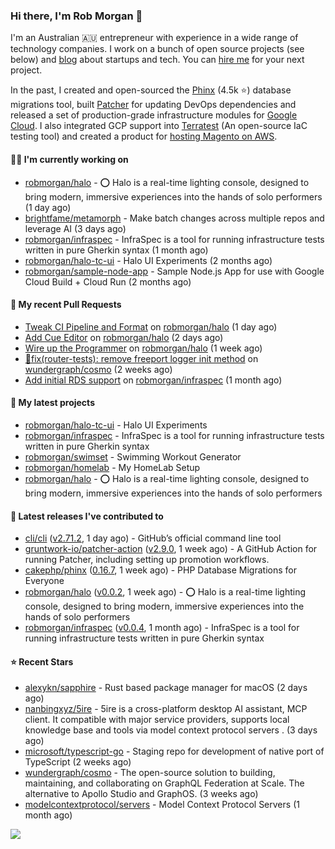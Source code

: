 ### Hi there, I'm Rob Morgan 👋

I'm an Australian 🇦🇺 entrepreneur with experience in a wide range of technology companies. I work on a bunch of
open source projects (see below) and [blog](https://robmorgan.id.au/) about startups and tech. You can [hire me](https://robmorgan.id.au/work-with-me/)
for your next project.

In the past, I created and open-sourced the [Phinx](https://github.com/cakephp/phinx) (4.5k ⭐️) database migrations tool, built [Patcher](https://blog.gruntwork.io/introducing-patcher-a-new-tool-for-keeping-infrastructure-code-up-to-date-e65b0c203b6b)
for updating DevOps dependencies and released a set of production-grade infrastructure modules for [Google Cloud](https://cloud.google.com/blog/products/devops-sre/deploying-a-production-grade-helm-release-on-gke-with-terraform).
I also integrated GCP support into [Terratest](https://github.com/gruntwork-io/terratest) (An open-source IaC testing tool) and created a product for [hosting Magento on AWS](https://github.com/magecloudkit/magecloudkit).

#### 👨‍💻 I'm currently working on

- [robmorgan/halo](https://github.com/robmorgan/halo) - ⭕️ Halo is a real-time lighting console, designed to bring modern, immersive experiences into the hands of solo performers (1 day ago)
- [brightfame/metamorph](https://github.com/brightfame/metamorph) - Make batch changes across multiple repos and leverage AI (3 days ago)
- [robmorgan/infraspec](https://github.com/robmorgan/infraspec) - InfraSpec is a tool for running infrastructure tests written in pure Gherkin syntax (1 month ago)
- [robmorgan/halo-tc-ui](https://github.com/robmorgan/halo-tc-ui) - Halo UI Experiments (2 months ago)
- [robmorgan/sample-node-app](https://github.com/robmorgan/sample-node-app) - Sample Node.js App for use with Google Cloud Build &#43; Cloud Run (2 months ago)

#### 🔨 My recent Pull Requests

- [Tweak CI Pipeline and Format](https://github.com/robmorgan/halo/pull/18) on [robmorgan/halo](https://github.com/robmorgan/halo) (1 day ago)
- [Add Cue Editor](https://github.com/robmorgan/halo/pull/17) on [robmorgan/halo](https://github.com/robmorgan/halo) (2 days ago)
- [Wire up the Programmer](https://github.com/robmorgan/halo/pull/16) on [robmorgan/halo](https://github.com/robmorgan/halo) (1 week ago)
- [🐞fix(router-tests): remove freeport logger init method](https://github.com/wundergraph/cosmo/pull/1769) on [wundergraph/cosmo](https://github.com/wundergraph/cosmo) (2 weeks ago)
- [Add initial RDS support](https://github.com/robmorgan/infraspec/pull/5) on [robmorgan/infraspec](https://github.com/robmorgan/infraspec) (1 month ago)

#### 🌱 My latest projects

- [robmorgan/halo-tc-ui](https://github.com/robmorgan/halo-tc-ui) - Halo UI Experiments
- [robmorgan/infraspec](https://github.com/robmorgan/infraspec) - InfraSpec is a tool for running infrastructure tests written in pure Gherkin syntax
- [robmorgan/swimset](https://github.com/robmorgan/swimset) - Swimming Workout Generator
- [robmorgan/homelab](https://github.com/robmorgan/homelab) - My HomeLab Setup
- [robmorgan/halo](https://github.com/robmorgan/halo) - ⭕️ Halo is a real-time lighting console, designed to bring modern, immersive experiences into the hands of solo performers

#### 🚀 Latest releases I've contributed to

- [cli/cli](https://github.com/cli/cli) ([v2.71.2](https://github.com/cli/cli/releases/tag/v2.71.2), 1 day ago) - GitHub’s official command line tool
- [gruntwork-io/patcher-action](https://github.com/gruntwork-io/patcher-action) ([v2.9.0](https://github.com/gruntwork-io/patcher-action/releases/tag/v2.9.0), 1 week ago) - A GitHub Action for running Patcher, including setting up promotion workflows.
- [cakephp/phinx](https://github.com/cakephp/phinx) ([0.16.7](https://github.com/cakephp/phinx/releases/tag/0.16.7), 1 week ago) - PHP Database Migrations for Everyone
- [robmorgan/halo](https://github.com/robmorgan/halo) ([v0.0.2](https://github.com/robmorgan/halo/releases/tag/v0.0.2), 1 week ago) - ⭕️ Halo is a real-time lighting console, designed to bring modern, immersive experiences into the hands of solo performers
- [robmorgan/infraspec](https://github.com/robmorgan/infraspec) ([v0.0.4](https://github.com/robmorgan/infraspec/releases/tag/v0.0.4), 1 month ago) - InfraSpec is a tool for running infrastructure tests written in pure Gherkin syntax

#### ⭐ Recent Stars

- [alexykn/sapphire](https://github.com/alexykn/sapphire) - Rust based package manager for macOS (2 days ago)
- [nanbingxyz/5ire](https://github.com/nanbingxyz/5ire) - 5ire is a cross-platform desktop AI assistant, MCP client. It compatible with major service providers,  supports local knowledge base and  tools via model context protocol servers . (3 days ago)
- [microsoft/typescript-go](https://github.com/microsoft/typescript-go) - Staging repo for development of native port of TypeScript (2 weeks ago)
- [wundergraph/cosmo](https://github.com/wundergraph/cosmo) - The open-source solution to building, maintaining, and collaborating on GraphQL Federation at Scale. The alternative to Apollo Studio and GraphOS. (3 weeks ago)
- [modelcontextprotocol/servers](https://github.com/modelcontextprotocol/servers) - Model Context Protocol Servers (1 month ago)

![](https://github-readme-stats.vercel.app/api?username=robmorgan&theme=vision-friendly-dark&hide_border=false&include_all_commits=true&count_private=true)
